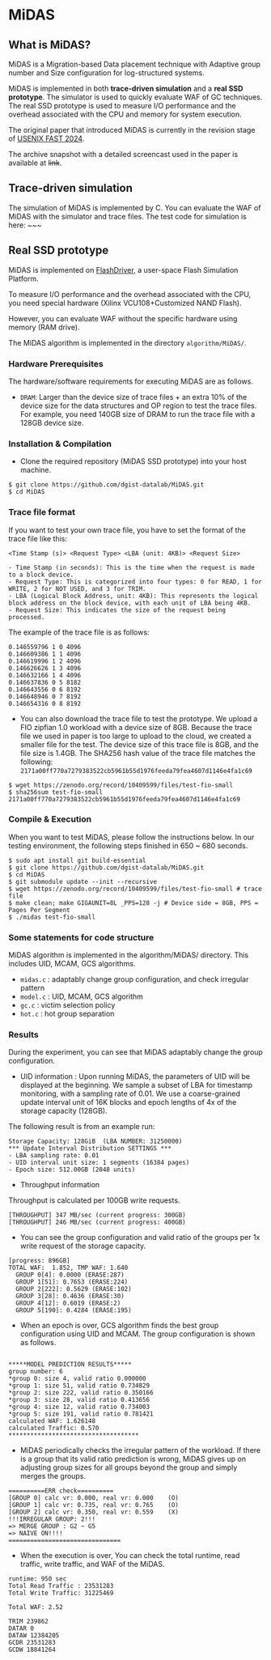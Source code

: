 # MiDAS


## What is MiDAS?

MiDAS is a Migration-based Data placement technique with Adaptive group number and Size configuration for log-structured systems. 

MiDAS is implemented in both **trace-driven simulation** and a **real SSD prototype**. The simulator is used to quickly evaluate WAF of GC techniques. The real SSD prototype is used to measure I/O performance and the overhead associated with the CPU and memory for system execution.

The original paper that introduced MiDAS is currently in the revision stage of [USENIX FAST 2024](https://www.usenix.org/conference/fast24).

The archive snapshot with a detailed screencast used in the paper is available at ~~link~~.


## Trace-driven simulation

The simulation of MiDAS is implemented by C. 
You can evaluate the WAF of MiDAS with the simulator and trace files.
The test code for simulation is here: ~~~


## Real SSD prototype

MiDAS is implemented on [FlashDriver](https://github.com/dgist-datalab/FlashFTLDriver), a user-space Flash Simulation Platform.

To measure I/O performance and the overhead associated with the CPU, you need special hardware (Xilinx VCU108+Customized NAND Flash).

However, you can evaluate WAF without the specific hardware using memory (RAM drive).

The MiDAS algorithm is implemented in the directory `algorithm/MiDAS/`.


### Hardware Prerequisites

The hardware/software requirements for executing MiDAS are as follows.


* `DRAM`: Larger than the device size of trace files + an extra 10% of the device size for the data structures and OP region to test the trace files. For example, you need 140GB size of DRAM to run the trace file with a 128GB device size.


### Installation & Compilation

* Clone the required repository (MiDAS SSD prototype) into your host machine.

```
$ git clone https://github.com/dgist-datalab/MiDAS.git
$ cd MiDAS
```


### Trace file format

If you want to test your own trace file, you have to set the format of the trace file like this: 

```
<Time Stamp (s)> <Request Type> <LBA (unit: 4KB)> <Request Size>

- Time Stamp (in seconds): This is the time when the request is made to a block device.
- Request Type: This is categorized into four types: 0 for READ, 1 for WRITE, 2 for NOT USED, and 3 for TRIM.
- LBA (Logical Block Address, unit: 4KB): This represents the logical block address on the block device, with each unit of LBA being 4KB.
- Request Size: This indicates the size of the request being processed.
```


The example of the trace file is as follows:

```
0.146559796 1 0 4096 
0.146609386 1 1 4096 
0.146619996 1 2 4096 
0.146626626 1 3 4096 
0.146632166 1 4 4096 
0.146637836 0 5 8182 
0.146643556 0 6 8192 
0.146648946 0 7 8192 
0.146654316 0 8 8192 
```


* You can also download the trace file to test the prototype. We upload a FIO zipfian 1.0 workload with a device size of 8GB. Because the trace file we used in paper is too large to upload to the cloud, we created a smaller file for the test. The device size of this trace file is 8GB, and the file size is 1.4GB. The SHA256 hash value of the trace file matches the following: `2171a00ff770a7279383522cb5961b55d1976feeda79fea4607d1146e4fa1c69`

```
$ wget https://zenodo.org/record/10409599/files/test-fio-small
$ sha256sum test-fio-small
2171a00ff770a7279383522cb5961b55d1976feeda79fea4607d1146e4fa1c69
```


### Compile & Execution

When you want to test MiDAS, please follow the instructions below.
In our testing environment, the following steps finished in 650 ~ 680 seconds.


```
$ sudo apt install git build-essential
$ git clone https://github.com/dgist-datalab/MiDAS.git
$ cd MiDAS
$ git submodule update --init --recursive
$ wget https://zenodo.org/record/10409599/files/test-fio-small # trace file
$ make clean; make GIGAUNIT=8L _PPS=128 -j # Device side = 8GB, PPS = Pages Per Segment
$ ./midas test-fio-small
``` 


### Some statements for code structure

MiDAS algorithm is implemented in the algorithm/MiDAS/ directory.
This includes UID, MCAM, GCS algorithms.
- `midas.c`     : adaptably change group configuration, and check irregular pattern
- `model.c`     : UID, MCAM, GCS algorithm
- `gc.c`        : victim selection policy
- `hot.c`       : hot group separation


### Results

During the experiment, you can see that MiDAS adaptably change the group configuration.


* UID information : Upon running MiDAS, the parameters of UID will be displayed at the beginning.
We sample a subset of LBA for timestamp monitoring, with a sampling rate of 0.01.
We use a coarse-grained update interval unit of 16K blocks and epoch lengths of 4x of the storage capacity (128GB).

The following result is from an example run:

```
Storage Capacity: 128GiB  (LBA NUMBER: 31250000)
*** Update Interval Distribution SETTINGS ***
- LBA sampling rate: 0.01
- UID interval unit size: 1 segments (16384 pages)
- Epoch size: 512.00GB (2048 units)
```


* Throughput information

Throughput is calculated per 100GB write requests.

```
[THROUGHPUT] 347 MB/sec (current progress: 300GB)
[THROUGHPUT] 246 MB/sec (current progress: 400GB)
```


* You can see the group configuration and valid ratio of the groups per 1x write request of the storage capacity.

```
[progress: 896GB]
TOTAL WAF:	1.852, TMP WAF:	1.640
  GROUP 0[4]: 0.0000 (ERASE:287)
  GROUP 1[51]: 0.7653 (ERASE:224)
  GROUP 2[222]: 0.5629 (ERASE:102)
  GROUP 3[28]: 0.4636 (ERASE:30)
  GROUP 4[12]: 0.6019 (ERASE:2)
  GROUP 5[190]: 0.4284 (ERASE:195)

```


* When an epoch is over, GCS algorithm finds the best group configuration using UID and MCAM. The group configuration is shown as follows.

```

*****MODEL PREDICTION RESULTS*****
group number: 6
*group 0: size 4, valid ratio 0.000000
*group 1: size 51, valid ratio 0.734829
*group 2: size 222, valid ratio 0.350166
*group 3: size 28, valid ratio 0.413656
*group 4: size 12, valid ratio 0.734003
*group 5: size 191, valid ratio 0.781421
calculated WAF: 1.626148
calculated Traffic: 0.570
************************************
```


* MiDAS periodically checks the irregular pattern of the workload. If there is a group that its valid ratio prediction is wrong, MiDAS gives up on adjusting group sizes for all groups beyond the group and simply merges the groups.

```
==========ERR check==========
[GROUP 0] calc vr: 0.000, real vr: 0.000	(O)
[GROUP 1] calc vr: 0.735, real vr: 0.765	(O)
[GROUP 2] calc vr: 0.350, real vr: 0.559	(X)
!!!IRREGULAR GROUP: 2!!!
=> MERGE GROUP : G2 ~ G5
=> NAIVE ON!!!!
===============================
```


* When the execution is over, You can check the total runtime, read traffic, write traffic, and WAF of the MiDAS.
```
runtime: 950 sec
Total Read Traffic : 23531283
Total Write Traffic: 31225469

Total WAF: 2.52

TRIM 239862
DATAR 0
DATAW 12384205
GCDR 23531283
GCDW 18841264
```
